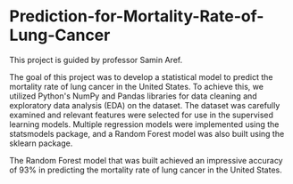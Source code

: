 # Prediction-for-Mortality-Rate-of-Lung-Cancer
This project is guided by professor Samin Aref.

The goal of this project was to develop a statistical model to predict the mortality rate of lung cancer in the United States. To achieve this, we utilized Python's NumPy and Pandas libraries for data cleaning and exploratory data analysis (EDA) on the dataset. The dataset was carefully examined and relevant features were selected for use in the supervised learning models. Multiple regression models were implemented using the statsmodels package, and a Random Forest model was also built using the sklearn package.

The Random Forest model that was built achieved an impressive accuracy of 93% in predicting the mortality rate of lung cancer in the United States. 